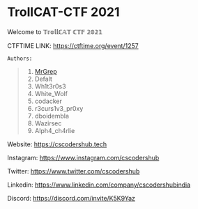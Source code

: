 # TrollCAT-CTF 2021
Welcome to 𝕋𝕣𝕠𝕝𝕝ℂ𝔸𝕋 ℂ𝕋𝔽 𝟚𝟘𝟚𝟙



CTFTIME LINK: https://ctftime.org/event/1257

```
Authors:
```
> 1. [MrGrep](www.twitter.com/imabhisarpandey)
> 2. Defalt
> 3. Wh1t3r0s3
> 4. White_Wolf 
> 5. codacker
> 6. r3curs1v3_pr0xy
> 7. dboidembla
> 8. Wazirsec
> 9. Alph4_ch4rlie

Website: https://cscodershub.tech

Instagram: https://www.instagram.com/cscodershub

Twitter: https://www.twitter.com/cscodershub

Linkedin: https://www.linkedin.com/company/cscodershubindia

Discord: https://discord.com/invite/K5K9Yaz




